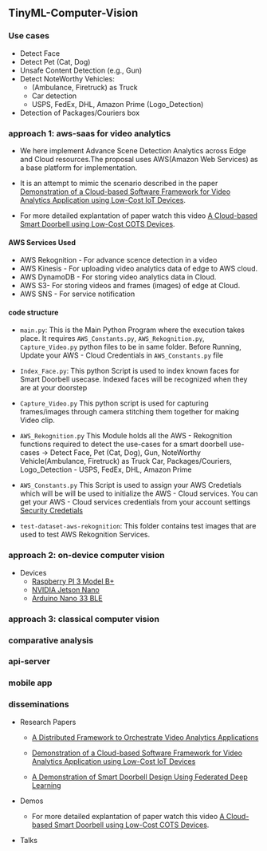 ## TinyML-Computer-Vision

### Use cases

- Detect Face
- Detect Pet (Cat, Dog) 
- Unsafe Content Detection (e.g., Gun)
- Detect NoteWorthy Vehicles:
  - (Ambulance, Firetruck) as Truck
  - Car detection
  - USPS, FedEx, DHL, Amazon Prime (Logo_Detection)
- Detection of Packages/Couriers box

### approach 1: aws-saas for video analytics
    
 - We here implement Advance Scene Detection Analytics across Edge and Cloud resources.The proposal uses AWS(Amazon Web Services) as a base platform for implementation.

 - It is an attempt to mimic the scenario described in the paper [Demonstration of a Cloud-based Software Framework for Video Analytics Application using Low-Cost IoT Devices](https://arxiv.org/abs/2010.07680).

- For more detailed explantation of paper watch this video [A Cloud-based Smart Doorbell using Low-Cost COTS  Devices](https://www.youtube.com/watch?v=42mx4Z2PDwA).


#### AWS Services Used

 -  AWS Rekognition - For advance scence detection in a video
 -  AWS Kinesis - For uploading video analytics data of edge to AWS cloud.
 -  AWS DynamoDB - For storing video analytics data in Cloud.
 -  AWS S3- For storing videos and frames (images) of edge at Cloud.
 -  AWS SNS - For service notification
    


#### code structure

  - `main.py`:
    This is the Main Python Program where the execution takes place. It requires `AWS_Constants.py`, `AWS_Rekognition.py`, `Capture_Video.py` python files to be in same folder. Before Running, Update your AWS - Cloud Credentials in `AWS_Constants.py` file

  -  `Index_Face.py`:
      This python Script is used to index known faces for Smart Doorbell usecase. 
      Indexed faces will be recognized when they are at your doorstep 

  -  `Capture_Video.py`
     This python script is used for capturing frames/images through camera stitching them together for making Video clip.

  -  `AWS_Rekognition.py`
     This Module holds all the AWS - Rekognition functions required to detect the  use-cases for a smart doorbell
     use-cases -> Detect Face, Pet (Cat, Dog), Gun, NoteWorthy Vehicle(Ambulance, Firetruck) as Truck
     Car, Packages/Couriers, Logo_Detection - USPS, FedEx, DHL, Amazon Prime

  -  `AWS_Constants.py`
    This Script is used to assign your AWS Credetials  which will be will be used to initialize the AWS - Cloud services. You can get your AWS - Cloud services credentials from your account settings  
    [Security Credetials](https://console.aws.amazon.com/iam/home?region=us-east-1#/security_credentials)

  -   `test-dataset-aws-rekognition`: 
    This folder contains test images that are used to test        AWS Rekognition Services.
 


### approach 2: on-device computer vision
 - Devices 
   - [Raspberry PI 3 Model B+](https://www.amazon.in/gp/product/B07BDR5PDW/ref=ppx_yo_dt_b_search_asin_title?ie=UTF8&psc=1)
   - [NVIDIA Jetson Nano](https://www.amazon.in/gp/product/B07PZHBDKT/ref=ppx_yo_dt_b_search_asin_title?ie=UTF8&psc=1)
   - [Arduino Nano 33 BLE](http://store.arduino.cc/products/arduino-nano-33-ble)



### approach 3: classical computer vision


### comparative analysis


### api-server

### mobile app
 
### disseminations

- Research Papers
  - [A Distributed Framework to Orchestrate Video Analytics Applications](https://arxiv.org/abs/2009.09065)
  
  - [Demonstration of a Cloud-based Software Framework for Video Analytics Application using Low-Cost IoT Devices](https://arxiv.org/abs/2010.07680)

  - [A Demonstration of Smart Doorbell Design Using Federated Deep Learning](https://arxiv.org/abs/2010.09687)

- Demos
  - For more detailed explantation of paper watch this video [A Cloud-based Smart Doorbell using Low-Cost COTS  Devices](https://www.youtube.com/watch?v=42mx4Z2PDwA).


- Talks


